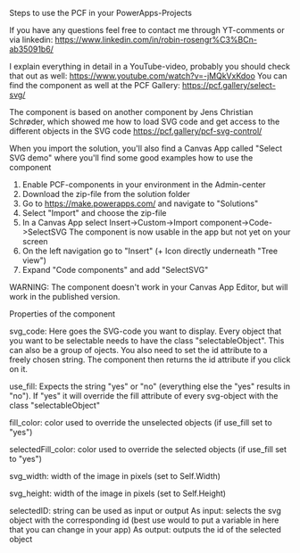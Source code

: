 Steps to use the PCF in your PowerApps-Projects

If you have any questions feel free to contact me through YT-comments or via linkedin: https://www.linkedin.com/in/robin-rosengr%C3%BCn-ab35091b6/

I explain everything in detail in a YouTube-video, probably you should check that out as well: https://www.youtube.com/watch?v=-jMQkVxKdoo
You can find the component as well at the PCF Gallery: https://pcf.gallery/select-svg/

The component is based on another component by Jens Christian Schrøder, which showed me how to load SVG code and get access to the different objects in the SVG code https://pcf.gallery/pcf-svg-control/

When you import the solution, you'll also find a Canvas App called "Select SVG demo" where you'll find some good examples how to use the component

1. Enable PCF-components in your environment in the Admin-center
2. Download the zip-file from the solution folder
3. Go to https://make.powerapps.com/ and navigate to "Solutions"
4. Select "Import" and choose the zip-file
5. In a Canvas App select Insert->Custom->Import component->Code->SelectSVG
   The component is now usable in the app but not yet on your screen
6. On the left navigation go to "Insert" (+ Icon directly underneath "Tree view")
7. Expand "Code components" and add "SelectSVG"

WARNING: The component doesn't work in your Canvas App Editor, but will work in the published version.

Properties of the component

svg_code: Here goes the SVG-code you want to display. Every object that you want to be selectable needs to have the class "selectableObject". 
          This can also be a group of ojects. You also need to set the id attribute to a freely chosen string.
          The component then returns the id attribute if you click on it.

use_fill: Expects the string "yes" or "no" (everything else the "yes" results in "no"). If "yes" it will override the fill attribute of every
          svg-object with the class "selectableObject"
          
fill_color: color used to override the unselected objects (if use_fill set to "yes")

selectedFill_color: color used to override the selected objects (if use_fill set to "yes")

svg_width: width of the image in pixels (set to Self.Width)

svg_height: width of the image in pixels (set to Self.Height)

selectedID: string can be used as input or output
           As input: selects the svg object with the corresponding id (best use would to put a variable in here that you can change in your app)
           As output: outputs the id of the selected object
